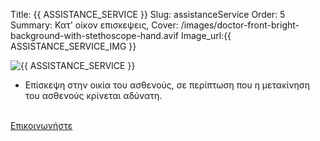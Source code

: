 Title: {{ ASSISTANCE_SERVICE }}
Slug: assistanceService
Order: 5
Summary: Κατ' οίκον επισκεψεις, 
Cover: /images/doctor-front-bright-background-with-stethoscope-hand.avif
Image_url:{{ ASSISTANCE_SERVICE_IMG }}

<div class="flex-container">
    <div class="flex-item">
        <img src="{{ SITEURL }}/{{ ASSISTANCE_SERVICE_IMG }} " alt="{{ ASSISTANCE_SERVICE }}" />
    </div>
    <div class="flex-item">
        <ul>
            <li>Eπίσκεψη στην οικία του ασθενούς, σε περίπτωση που η μετακίνηση του ασθενούς κρίνεται αδύνατη. </li>  
        </ul>
        <br />
        <a href="{{ SITEURL }}/pages/contact.html" > Επικοινωνήστε </a>
    </div>    
</div>


